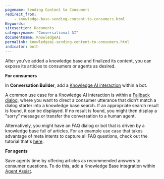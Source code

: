```yaml
---
pagename: Sending Content to Consumers
redirect_from:
    - knowledge-base-sending-content-to-consumers.html
Keywords:
sitesection: Documents
categoryname: "Conversational AI"
documentname: KnowledgeAI
permalink: knowledgeai-sending-content-to-consumers.html
indicator: both
---
```


After you’ve added a knowledge base and finalized its content, you can expose its articles to consumers or agents as desired.

**For consumers**

In **Conversation Builder**, add a [Knowledge AI interaction](conversation-builder-interactions-integrations.html#knowledge-ai-interactions) within a bot.

A common use case for a Knowledge AI interaction is within a [Fallback dialog](conversation-builder-dialogs-fallback-dialogs.html), where you want to direct a consumer utterance that didn’t match a dialog starter into a knowledge base search. If an appropriate search result is found, it can be displayed. If no result is found, you might then display a "sorry" message or transfer the conversation to a human agent.

Alternatively, you might have an FAQ dialog or bot that is driven by a knowledge base full of articles. For an example use case that takes advantage of meta intents to capture all FAQ questions, check out the tutorial that's [here](tutorials-guides-bot-groups-other-techniques-meta-intents-knowledge-bases.html).

**For agents**

Save agents time by offering articles as recommended answers to consumer questions. To do this, add a Knowledge Base integration within [Agent Assist](conversation-orchestrator-agent-assist-overview.html).
